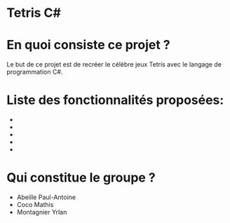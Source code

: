 # Tetris C#

# En quoi consiste ce projet ?
Le but de ce projet est de recréer le célèbre jeux Tetris avec le langage de programmation C#.
# Liste des fonctionnalités proposées:
- 
-
-
-
-
# Qui constitue le groupe ?
- Abeille Paul-Antoine
- Coco Mathis
- Montagnier Yrlan
